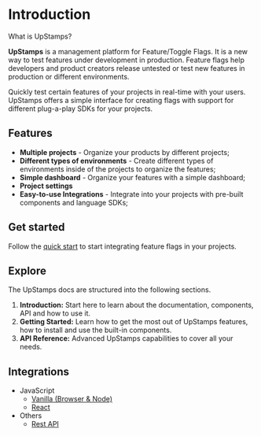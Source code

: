 # Introduction

What is UpStamps?

**UpStamps** is a management platform for Feature/Toggle Flags. It is a new way to test features under development in production. Feature flags help developers and product creators release untested or test new features in production or different environments.

Quickly test certain features of your projects in real-time with your users. UpStamps offers a simple interface for creating flags with support for different plug-a-play SDKs for your projects.

## Features

- **Multiple projects** - Organize your products by different projects;
- **Different types of environments** - Create different types of environments inside of the projects to organize the features;
- **Simple dashboard** - Organize your features with a simple dashboard;
- **Project settings**
- **Easy-to-use Integrations** - Integrate into your projects with pre-built components and language SDKs;

## Get started

Follow the [quick start](/src-getting-started) to start integrating feature flags in your projects.

## Explore

The UpStamps docs are structured into the following sections.

1. **Introduction:** Start here to learn about the documentation, components, API and how to use it.
2. **Getting Started:** Learn how to get the most out of UpStamps features, how to install and use the built-in components.
3. **API Reference:** Advanced UpStamps capabilities to cover all your needs.

## Integrations

- JavaScript
    - [Vanilla (Browser & Node)](/src-vanilla-integration)
    - [React](/src-react-integration)
- Others
    - [Rest API](/src-api)